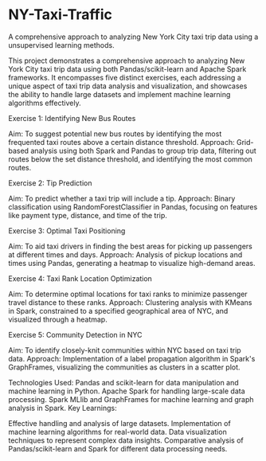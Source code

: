 # NY-Taxi-Traffic
A comprehensive approach to analyzing New York City taxi trip data using a unsupervised learning methods.

This project demonstrates a comprehensive approach to analyzing New York City taxi trip data using both Pandas/scikit-learn and Apache Spark frameworks. It encompasses five distinct exercises, each addressing a unique aspect of taxi trip data analysis and visualization, and showcases the ability to handle large datasets and implement machine learning algorithms effectively.

Exercise 1: Identifying New Bus Routes

Aim: To suggest potential new bus routes by identifying the most frequented taxi routes above a certain distance threshold.
Approach: Grid-based analysis using both Spark and Pandas to group trip data, filtering out routes below the set distance threshold, and identifying the most common routes.

Exercise 2: Tip Prediction

Aim: To predict whether a taxi trip will include a tip.
Approach: Binary classification using RandomForestClassifier in Pandas, focusing on features like payment type, distance, and time of the trip.

Exercise 3: Optimal Taxi Positioning

Aim: To aid taxi drivers in finding the best areas for picking up passengers at different times and days.
Approach: Analysis of pickup locations and times using Pandas, generating a heatmap to visualize high-demand areas.

Exercise 4: Taxi Rank Location Optimization

Aim: To determine optimal locations for taxi ranks to minimize passenger travel distance to these ranks.
Approach: Clustering analysis with KMeans in Spark, constrained to a specified geographical area of NYC, and visualized through a heatmap.

Exercise 5: Community Detection in NYC

Aim: To identify closely-knit communities within NYC based on taxi trip data.
Approach: Implementation of a label propagation algorithm in Spark's GraphFrames, visualizing the communities as clusters in a scatter plot.

Technologies Used:
Pandas and scikit-learn for data manipulation and machine learning in Python.
Apache Spark for handling large-scale data processing.
Spark MLlib and GraphFrames for machine learning and graph analysis in Spark.
Key Learnings:

Effective handling and analysis of large datasets.
Implementation of machine learning algorithms for real-world data.
Data visualization techniques to represent complex data insights.
Comparative analysis of Pandas/scikit-learn and Spark for different data processing needs.
